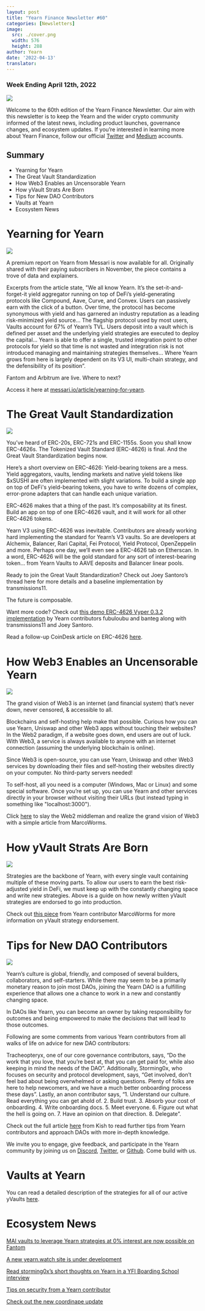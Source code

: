 ```yaml
---
layout: post
title: "Yearn Finance Newsletter #60"
categories: [Newsletters]
image:
  src: ./cover.png
  width: 576
  height: 288
author: Yearn
date: '2022-04-13'
translator:
---
```


### Week Ending April 12th, 2022

![](./image1.jpg?w=900&h=453)

Welcome to the 60th edition of the Yearn Finance Newsletter. Our aim with this newsletter is to keep the Yearn and the wider crypto community informed of the latest news, including product launches, governance changes, and ecosystem updates. If you’re interested in learning more about Yearn Finance, follow our official [Twitter](https://twitter.com/iearnfinance) and [Medium](https://medium.com/iearn) accounts.

## Summary

- Yearning for Yearn
- The Great Vault Standardization
- How Web3 Enables an Uncensorable Yearn
- How yVault Strats Are Born
- Tips for New DAO Contributors
- Vaults at Yearn
- Ecosystem News

# Yearning for Yearn

![](./image2.jpg?w=900&h=501)

A premium report on Yearn from Messari is now available for all. Originally shared with their paying subscribers in November, the piece contains a trove of data and explainers.

Excerpts from the article state, "We all know Yearn. It’s the set-it-and-forget-it yield aggregator running on top of DeFi’s yield-generating protocols like Compound, Aave, Curve, and Convex. Users can passively earn with the click of a button. Over time, the protocol has become synonymous with yield and has garnered an industry reputation as a leading risk-minimized yield source… The flagship protocol used by most users, Vaults account for 67% of Yearn’s TVL. Users deposit into a vault which is defined per asset and the underlying yield strategies are executed to deploy the capital… Yearn is able to offer a single, trusted integration point to other protocols for yield so that time is not wasted and integration risk is not introduced managing and maintaining strategies themselves… Where Yearn grows from here is largely dependent on its V3 UI, multi-chain strategy, and the defensibility of its position”.

Fantom and Arbitrum are live. Where to next?

Access it here at [messari.io/article/yearning-for-yearn](messari.io/article/yearning-for-yearn).

# The Great Vault Standardization

![](./image3.jpg?w=900&h=577)

You’ve heard of ERC-20s, ERC-721s and ERC-1155s. Soon you shall know ERC-4626s. The Tokenized Vault Standard (ERC-4626) is final. And the Great Vault Standardization begins now.

Here’s a short overview on ERC-4626: Yield-bearing tokens are a mess. Yield aggregators, vaults, lending markets and native yield tokens like $xSUSHI are often implemented with slight variations. To build a single app on top of DeFi's yield-bearing tokens, you have to write dozens of complex, error-prone adapters that can handle each unique variation.

ERC-4626 makes that a thing of the past. It’s composability at its finest. Build an app on top of one ERC-4626 vault, and it will work for all other ERC-4626 tokens.

Yearn V3 using ERC-4626 was inevitable. Contributors are already working hard implementing the standard for Yearn’s V3 vaults. So are developers at Alchemix, Balancer, Rari Capital, Fei Protocol, Yield Protocol, OpenZeppelin and more. Perhaps one day, we’ll even see a ERC-4626 tab on Etherscan. In a word, ERC-4626 will be the gold standard for any sort of interest-bearing token… from Yearn Vaults to AAVE deposits and Balancer linear pools.

Ready to join the Great Vault Standardization? Check out Joey Santoro’s thread here for more details and a baseline implementation by transmissions11.

The future is composable.

Want more code? Check out [this demo ERC-4626 Vyper 0.3.2 implementation](https://github.com/fubuloubu/ERC4626) by Yearn contributors fubuloubu and banteg along with transmissions11 and Joey Santoro.

Read a follow-up CoinDesk article on ERC-4626 [here](https://www.coindesk.com/layer2/2022/04/08/defi-giant-yearn-leads-the-way-on-erc-4626-token-standard-adoption/).

# How Web3 Enables an Uncensorable Yearn

![](./image4.jpg?w=900&h=451)

The grand vision of Web3 is an internet (and financial system) that’s never down, never censored, & accessible to all.

Blockchains and self-hosting help make that possible. Curious how you can use Yearn, Uniswap and other Web3 apps without touching their websites? In the Web2 paradigm, if a website goes down, end users are out of luck. With Web3, a service is always available to anyone with an internet connection (assuming the underlying blockchain is online).

Since Web3 is open-source, you can use Yearn, Uniswap and other Web3 services by downloading their files and self-hosting their websites directly on your computer. No third-party servers needed!

To self-host, all you need is a computer (Windows, Mac or Linux) and some special software. Once you’re set up, you can use Yearn and other services directly in your browser without visiting their URLs (but instead typing in something like "localhost:3000").

Click [here](https://medium.com/iearn/self-hosting-web3-services-299306b706ee) to slay the Web2 middleman and realize the grand vision of Web3 with a simple article from MarcoWorms.

# How yVault Strats Are Born

![](./image5.jpg?w=900&h=650)

Strategies are the backbone of Yearn, with every single vault containing multiple of these moving parts. To allow our users to earn the best risk-adjusted yield in DeFi, we must keep up with the constantly changing space and write new strategies. Above is a guide on how newly written yVault strategies are endorsed to go into production.

Check out [this piece](https://medium.com/iearn/how-new-yearn-vault-strategies-are-endorsed-8c0e0870790d) from Yearn contributor MarcoWorms for more information on yVault strategy endorsement.

# Tips for New DAO Contributors

![](./image6.jpg?w=900&h=473)

Yearn’s culture is global, friendly, and composed of several builders, collaborators, and self-starters. While there may seem to be a primarily monetary reason to join most DAOs, joining the Yearn DAO is a fulfilling experience that allows one a chance to work in a new and constantly changing space.

In DAOs like Yearn, you can become an owner by taking responsibility for outcomes and being empowered to make the decisions that will lead to those outcomes.

Following are some comments from various Yearn contributors from all walks of life on advice for new DAO contributors: 

Tracheopteryx, one of our core governance contributors, says, “Do the work that you love, that you’re best at, that you can get paid for, while also keeping in mind the needs of the DAO”. Additionally, Storming0x, who focuses on security and protocol development, says, “Get involved, don’t feel bad about being overwhelmed or asking questions. Plenty of folks are here to help newcomers, and we have a much better onboarding process these days”. Lastly, an anon contributor says, “1. Understand our culture. Read everything you can get ahold of. 2. Build trust. 3. Absorb your cost of onboarding. 4. Write onboarding docs. 5. Meet everyone. 6. Figure out what the hell is going on. 7. Have an opinion on that direction. 8. Delegate”.

Check out the full article [here](https://medium.com/iearn/tips-for-new-contributors-4e978d6b73d) from Kish to read further tips from Yearn contributors and approach DAOs with more in-depth knowledge.

We invite you to engage, give feedback, and participate in the Yearn community by joining us on [Discord](https://discord.gg/8rF374XkXy), [Twitter](http://twitter.com/iearnfinance), or [Github](http://github.com/yearn). Come build with us.

# Vaults at Yearn 

You can read a detailed description of the strategies for all of our active yVaults [here](https://medium.com/yearn-state-of-the-vaults/the-vaults-at-yearn-9237905ffed3).

# Ecosystem News

[MAI vaults to leverage Yearn strategies at 0% interest are now possible on Fantom](https://twitter.com/QiDaoProtocol/status/1511787974383521805)

[A new yearn.watch site is under development](https://watch.major.tax/)

[Read storming0x’s short thoughts on Yearn in a YFI Boarding School interview](https://twitter.com/YFI_interns/status/1510244675671793670?s=20&t=27yxNtksWs-le96KTQVXrw)

[Tips on security from a Yearn contributor](https://twitter.com/storming0x/status/1509769575021178886)

[Check out the new coordinape update](https://twitter.com/coordinape/status/1512247042806005763)
